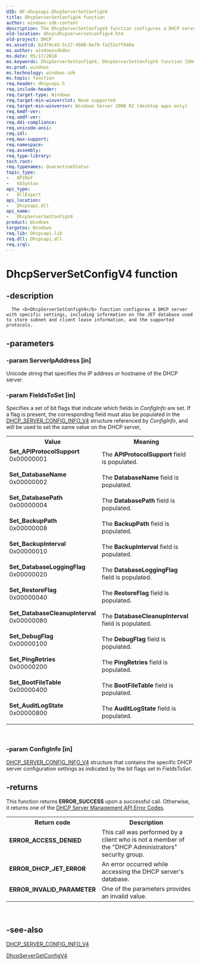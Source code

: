 ```yaml
---
UID: NF:dhcpsapi.DhcpServerSetConfigV4
title: DhcpServerSetConfigV4 function
author: windows-sdk-content
description: The DhcpServerSetConfigV4 function configures a DHCP server with specific settings, including information on the JET database used to store subnet and client lease information, and the supported protocols.
old-location: dhcp\dhcpserversetconfigv4.htm
old-project: DHCP
ms.assetid: b2d74c43-5c17-4988-be70-fa152e7f848a
ms.author: windowssdkdev
ms.date: 05/17/2018
ms.keywords: DhcpServerSetConfigV4, DhcpServerSetConfigV4 function [DHCP], Set_APIProtocolSupport, Set_AuditLogState, Set_BackupInterval, Set_BackupPath, Set_BootFileTable, Set_DatabaseCleanupInterval, Set_DatabaseLoggingFlag, Set_DatabaseName, Set_DatabasePath, Set_DebugFlag, Set_PingRetries, Set_RestoreFlag, dhcp.dhcpserversetconfigv4, dhcpsapi/DhcpServerSetConfigV4
ms.prod: windows
ms.technology: windows-sdk
ms.topic: function
req.header: dhcpsapi.h
req.include-header: 
req.target-type: Windows
req.target-min-winverclnt: None supported
req.target-min-winversvr: Windows Server 2008 R2 [desktop apps only]
req.kmdf-ver: 
req.umdf-ver: 
req.ddi-compliance: 
req.unicode-ansi: 
req.idl: 
req.max-support: 
req.namespace: 
req.assembly: 
req.type-library: 
tech.root: 
req.typenames: QuarantineStatus
topic_type:
-	APIRef
-	kbSyntax
api_type:
-	DllExport
api_location:
-	Dhcpsapi.dll
api_name:
-	DhcpServerSetConfigV4
product: Windows
targetos: Windows
req.lib: Dhcpsapi.lib
req.dll: Dhcpsapi.dll
req.irql: 
---
```


# DhcpServerSetConfigV4 function


## -description



      The <b>DhcpServerSetConfigV4</b> function configures a DHCP server with specific settings, including information on the JET database used to store subnet and client lease information, and the supported protocols.


## -parameters




### -param ServerIpAddress [in]

Unicode string that specifies the IP address or hostname of the DHCP server.


### -param FieldsToSet [in]

Specifies a set of bit flags that indicate which fields in <i>ConfigInfo</i> are set. If a flag is present, the corresponding field must also be populated in the <a href="https://msdn.microsoft.com/a2a78c19-3161-431a-b1af-31dac994c3f6">DHCP_SERVER_CONFIG_INFO_V4</a> structure referenced by <i>ConfigInfo</i>, and will be used to set the same value on the DHCP server,

<table>
<tr>
<th>Value</th>
<th>Meaning</th>
</tr>
<tr>
<td width="40%"><a id="Set_APIProtocolSupport"></a><a id="set_apiprotocolsupport"></a><a id="SET_APIPROTOCOLSUPPORT"></a><dl>
<dt><b>Set_APIProtocolSupport</b></dt>
<dt>0x00000001</dt>
</dl>
</td>
<td width="60%">
The <b>APIProtocolSupport</b> field is populated.

</td>
</tr>
<tr>
<td width="40%"><a id="Set_DatabaseName"></a><a id="set_databasename"></a><a id="SET_DATABASENAME"></a><dl>
<dt><b>Set_DatabaseName</b></dt>
<dt>0x00000002</dt>
</dl>
</td>
<td width="60%">
The <b>DatabaseName</b> field is populated.

</td>
</tr>
<tr>
<td width="40%"><a id="Set_DatabasePath"></a><a id="set_databasepath"></a><a id="SET_DATABASEPATH"></a><dl>
<dt><b>Set_DatabasePath</b></dt>
<dt>0x00000004</dt>
</dl>
</td>
<td width="60%">
The <b>DatabasePath</b> field is populated.

</td>
</tr>
<tr>
<td width="40%"><a id="Set_BackupPath"></a><a id="set_backuppath"></a><a id="SET_BACKUPPATH"></a><dl>
<dt><b>Set_BackupPath</b></dt>
<dt>0x00000008</dt>
</dl>
</td>
<td width="60%">
The <b>BackupPath</b> field is populated.

</td>
</tr>
<tr>
<td width="40%"><a id="Set_BackupInterval"></a><a id="set_backupinterval"></a><a id="SET_BACKUPINTERVAL"></a><dl>
<dt><b>Set_BackupInterval</b></dt>
<dt>0x00000010</dt>
</dl>
</td>
<td width="60%">
The <b>BackupInterval</b> field is populated.

</td>
</tr>
<tr>
<td width="40%"><a id="Set_DatabaseLoggingFlag"></a><a id="set_databaseloggingflag"></a><a id="SET_DATABASELOGGINGFLAG"></a><dl>
<dt><b>Set_DatabaseLoggingFlag</b></dt>
<dt>0x00000020</dt>
</dl>
</td>
<td width="60%">
The <b>DatabaseLoggingFlag</b> field is populated.

</td>
</tr>
<tr>
<td width="40%"><a id="Set_RestoreFlag"></a><a id="set_restoreflag"></a><a id="SET_RESTOREFLAG"></a><dl>
<dt><b>Set_RestoreFlag</b></dt>
<dt>0x00000040</dt>
</dl>
</td>
<td width="60%">
The <b>RestoreFlag</b> field is populated.

</td>
</tr>
<tr>
<td width="40%"><a id="Set_DatabaseCleanupInterval"></a><a id="set_databasecleanupinterval"></a><a id="SET_DATABASECLEANUPINTERVAL"></a><dl>
<dt><b>Set_DatabaseCleanupInterval</b></dt>
<dt>0x00000080</dt>
</dl>
</td>
<td width="60%">
The <b>DatabaseCleanupInterval</b> field is populated.

</td>
</tr>
<tr>
<td width="40%"><a id="Set_DebugFlag"></a><a id="set_debugflag"></a><a id="SET_DEBUGFLAG"></a><dl>
<dt><b>Set_DebugFlag</b></dt>
<dt>0x00000100</dt>
</dl>
</td>
<td width="60%">
The <b>DebugFlag</b> field is populated.

</td>
</tr>
<tr>
<td width="40%"><a id="Set_PingRetries"></a><a id="set_pingretries"></a><a id="SET_PINGRETRIES"></a><dl>
<dt><b>Set_PingRetries</b></dt>
<dt>0x00000200</dt>
</dl>
</td>
<td width="60%">
The <b>PingRetries</b> field is populated.

</td>
</tr>
<tr>
<td width="40%"><a id="Set_BootFileTable"></a><a id="set_bootfiletable"></a><a id="SET_BOOTFILETABLE"></a><dl>
<dt><b>Set_BootFileTable</b></dt>
<dt>0x00000400</dt>
</dl>
</td>
<td width="60%">
The <b>BootFileTable</b> field is populated.

</td>
</tr>
<tr>
<td width="40%"><a id="Set_AuditLogState"></a><a id="set_auditlogstate"></a><a id="SET_AUDITLOGSTATE"></a><dl>
<dt><b>Set_AuditLogState</b></dt>
<dt>0x00000800</dt>
</dl>
</td>
<td width="60%">
The <b>AuditLogState</b> field is populated.

</td>
</tr>
</table>
 


### -param ConfigInfo [in]


<a href="https://msdn.microsoft.com/a2a78c19-3161-431a-b1af-31dac994c3f6">DHCP_SERVER_CONFIG_INFO_V4</a> structure that contains the specific DHCP server configuration settings as indicated by the bit flags set in <i>FieldsToSet</i>.


## -returns



This function returns <b>ERROR_SUCCESS</b> upon a successful call. Otherwise, it returns one of the <a href="https://msdn.microsoft.com/6370313f-d7db-4ff1-b0e0-7fa47474facb">DHCP Server Management API Error Codes</a>.

<table>
<tr>
<th>Return code</th>
<th>Description</th>
</tr>
<tr>
<td width="40%">
<dl>
<dt><b>ERROR_ACCESS_DENIED</b></dt>
</dl>
</td>
<td width="60%">
This call was performed by a client who is not a member of the "DHCP Administrators" security group.

</td>
</tr>
<tr>
<td width="40%">
<dl>
<dt><b>ERROR_DHCP_JET_ERROR</b></dt>
</dl>
</td>
<td width="60%">
An error occurred while accessing the DHCP server's database.

</td>
</tr>
<tr>
<td width="40%">
<dl>
<dt><b>ERROR_INVALID_PARAMETER</b></dt>
</dl>
</td>
<td width="60%">
One of the parameters provides an invalid value.

</td>
</tr>
</table>
 




## -see-also




<a href="https://msdn.microsoft.com/a2a78c19-3161-431a-b1af-31dac994c3f6">
        DHCP_SERVER_CONFIG_INFO_V4</a>



<a href="https://msdn.microsoft.com/edbed013-6e17-42f4-b109-9676da80de20">DhcpServerGetConfigV4</a>
 

 

